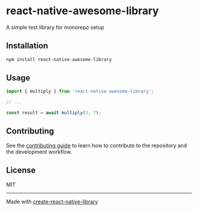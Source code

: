 # react-native-awesome-library

A simple test library for monorepo setup

## Installation

```sh
npm install react-native-awesome-library
```

## Usage

```js
import { multiply } from 'react-native-awesome-library';

// ...

const result = await multiply(3, 7);
```

## Contributing

See the [contributing guide](CONTRIBUTING.md) to learn how to contribute to the repository and the development workflow.

## License

MIT

---

Made with [create-react-native-library](https://github.com/callstack/react-native-builder-bob)
